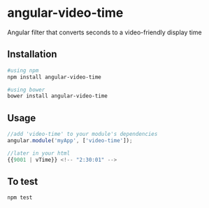 angular-video-time
==================

Angular filter that converts seconds to a video-friendly display time

## Installation

```bash
#using npm
npm install angular-video-time

#using bower
bower install angular-video-time
```

## Usage

```js
//add 'video-time' to your module's dependencies
angular.module('myApp', ['video-time']);

//later in your html
{{9001 | vTime}} <!-- "2:30:01" -->
```

## To test

```bash
npm test
```
